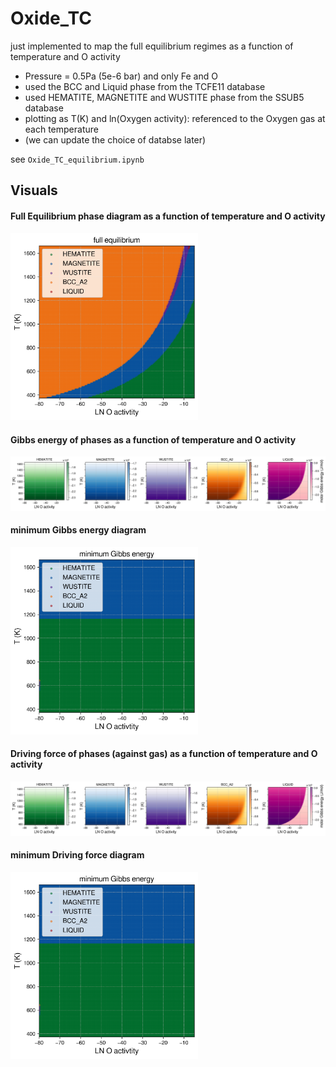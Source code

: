 # Oxide_TC

just implemented to map the full equilibrium regimes as a function of temperature and O activity

- Pressure = 0.5Pa (5e-6 bar) and only Fe and O
- used the BCC and Liquid phase from the TCFE11 database
- used HEMATITE, MAGNETITE and WUSTITE phase from the SSUB5 database
- plotting as T(K) and ln(Oxygen activity): referenced to the Oxygen gas at each temperature
- (we can update the choice of databse later)

see `Oxide_TC_equilibrium.ipynb`

## Visuals

#### Full Equilibrium phase diagram as a function of temperature and O activity

  <img src="Oxide_TC_FullEquil.png" width="300"/>

#### Gibbs energy of phases as a function of temperature and O activity

![Oxide_TC_Gm_phases](Oxide_TC_Gm_phases.png)

#### minimum Gibbs energy diagram

<img src="Oxide_TC_Gmin.png" width="300"/>

#### Driving force of phases (against gas) as a function of temperature and O activity

![Oxide_TC_Gm_phases](Oxide_TC_Gm_phases.png)

#### minimum Driving force diagram

<img src="Oxide_TC_Gmin.png" width="300"/>
